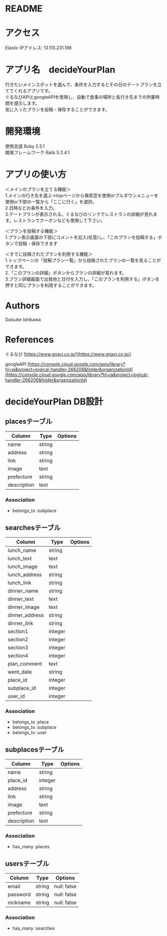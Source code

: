 # README

# アクセス
Elastic IPアドレス: 13.113.231.198

# アプリ名　decideYourPlan
行きたいメインスポットを選んで、条件を入力するとその日のデートプランを立ててくれるアプリです。  
ぐるなびAPIとgoogleAPIを使用し、自動で食事の場所と各行き先までの所要時間を提示します。  
気に入ったプランを投稿・保存することができます。

# 開発環境
使用言語  Ruby 2.5.1  
開発フレームワーク Rails 5.2.4.1

# アプリの使い方
＜メインのプランを立てる機能＞  
1.メインの行き先を選ぶ→topページから検索窓を使用orプルダウンメニューを使用or下部の一覧から「ここに行く」を選択。  
2.日時などの条件を入力。  
3.デートプランが表示される。ぐるなびのリンクでレストランの詳細が見れます。レストランでクーボンなども使用して下さい。  
  
＜プランを投稿する機能＞  
1.プラン表示画面の下部にコメントを記入(任意)し、「このプランを投稿する」ボタンで投稿・保存できます  
  
＜すでに投稿されたプランを利用する機能＞  
1.トップページの「投稿プラン一覧」から投稿されたプランの一覧を見ることができます。  
2.「このプランの詳細」ボタンからプランの詳細が見れます。  
3.プラン詳細画面で出発地と日付を入力し、「このプランを利用する」ボタンを押すと同じプランを利用することができます。


# Authors
Daisuke Ishikawa

# References
ぐるなび  [https://www.gnavi.co.jp/](https://www.gnavi.co.jp/)

googleAPI  [https://console.cloud.google.com/apis/library?hl=ja&project=logical-handler-266206&folder&organizationId](https://console.cloud.google.com/apis/library?hl=ja&project=logical-handler-266206&folder&organizationId)



# decideYourPlan DB設計
## placesテーブル
|Column|Type|Options|
|------|----|-------|
|name|string|
|address|string|
|link|string|
|image|text|
|prefecture|string|
|description|text|

### Association
- belongs_to :subplace


## searchesテーブル
|Column|Type|Options|
|------|----|-------|
|lunch_name|string|
|lunch_text|text|
|lunch_image|text|
|lunch_address|string|
|lunch_link|string|
|dinner_name|string|
|dinner_text|text|
|dinner_image|text|
|dinner_address|string|
|dinner_link|string|
|section1|integer|
|section2|integer|
|section3|integer|
|section4|integer|
|plan_comment|text|
|went_date|string|
|place_id|integer|
|subplace_id|integer|
|user_id|integer|

### Association
- belongs_to :place
- belongs_to :subplace
- belongs_to :user


## subplacesテーブル
|Column|Type|Options|
|------|----|-------|
|name|string|
|place_id|integer|
|address|string|
|link|string|
|image|text|
|prefecture|string|
|description|text|

### Association
- has_many :places


## usersテーブル
|Column|Type|Options|
|------|----|-------|
|email|string|null: false|
|password|string|null: false|
|nickname|string|null: false|

### Association
- has_many :searches

